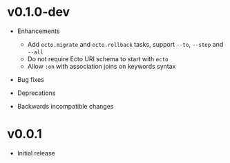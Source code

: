 # v0.1.0-dev

* Enhancements
  * Add `ecto.migrate` and `ecto.rollback` tasks, support `--to`, `--step` and `--all`
  * Do not require Ecto URI schema to start with `ecto`
  * Allow `:on` with association joins on keywords syntax

* Bug fixes

* Deprecations

* Backwards incompatible changes

# v0.0.1

* Initial release
